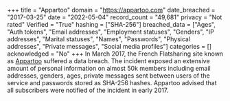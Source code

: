 +++
title = "Appartoo"
domain = "https://appartoo.com"
date_breached = "2017-03-25"
date = "2022-05-04"
record_count = "49,681"
privacy = "Not rated"
Verified = "True"
hashing = ["SHA-256"]
breached_data = ["Ages", "Auth tokens", "Email addresses", "Employment statuses", "Genders", "IP addresses", "Marital statuses", "Names", "Passwords", "Physical addresses", "Private messages", "Social media profiles"]
categories = []
acknowledged = "No"
+++
In March 2017, the French Flatsharing site known as <a href="https://www.appartoo.com" target="_blank" rel="noopener">Appartoo</a> suffered a data breach. The incident exposed an extensive amount of personal information on almost 50k members including email addresses, genders, ages, private messages sent between users of the service and passwords stored as SHA-256 hashes. Appartoo advised that all subscribers were notified of the incident in early 2017.
